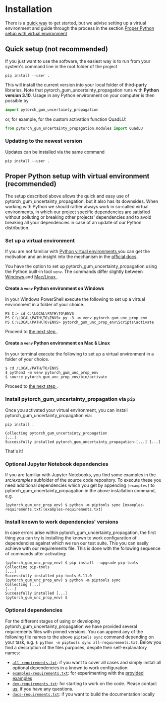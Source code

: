 # Installation

There is a [quick way](#quick-setup-not-recommended) to get started, but we advise 
setting up a virtual environment and guide through the process in the section
[Proper Python setup with virtual environment
](#proper-python-setup-with-virtual-environment--recommended)

## Quick setup (**not recommended**)

If you just want to use the software, the easiest way is to run from your
system's command line in the root folder of the project

```shell
pip install --user .
```

This will install the current version into your local folder of third-party libraries. 
Note that pytorch_gum_uncertainty_propagation runs with **Python 
version 3.10**. Usage in any Python environment on your computer is then possible by

```python
import pytorch_gum_uncertainty_propagation
```

or, for example, for the custom activation function QuadLU:

```python
from pytorch_gum_uncertainty_propagation.modules import QuadLU
```

### Updating to the newest version

Updates can be installed via the same command

```shell
pip install --user .
```

## Proper Python setup with virtual environment  (**recommended**)

The setup described above allows the quick and easy use of
pytorch_gum_uncertainty_propagation, but it also has its downsides. 
When working with Python we should rather always work in so-called virtual 
environments, in which our project specific dependencies are satisfied without 
polluting or breaking other projects' dependencies and to avoid breaking all your 
dependencies in case of an update of our Python distribution.

### Set up a virtual environment

If you are not familiar with [Python virtual environments
](https://docs.python.org/3/glossary.html#term-virtual-environment) you can get the
motivation and an insight into the mechanism in the
[official docs](https://docs.python.org/3/tutorial/venv.html).

You have the option to set up pytorch_gum_uncertainty_propagation 
using the Python built-in tool 
`venv`. The commands differ slightly between [Windows
](#create-a-venv-python-environment-on-windows) and [Mac/Linux
](#create-a-venv-python-environment-on-mac--linux).

#### Create a `venv` Python environment on Windows

In your Windows PowerShell execute the following to set up a virtual environment in
a folder of your choice.

```shell
PS C:> cd C:\LOCAL\PATH\TO\ENVS
PS C:\LOCAL\PATH\TO\ENVS> py -3 -m venv pytorch_gum_unc_prop_env
PS C:\LOCAL\PATH\TO\ENVS> pytorch_gum_unc_prop_env\Scripts\activate
```

Proceed to [the next step
](#install-pytorch_gum_uncertainty_propagation-via-pip).

#### Create a `venv` Python environment on Mac & Linux

In your terminal execute the following to set up a virtual environment in a folder
of your choice.

```shell
$ cd /LOCAL/PATH/TO/ENVS
$ python3 -m venv pytorch_gum_unc_prop_env
$ source pytorch_gum_unc_prop_env/bin/activate
```

Proceed to [the next step
](#install-pytorch_gum_uncertainty_propagation-via-pip).

### Install pytorch_gum_uncertainty_propagation via `pip`

Once you activated your virtual environment, you can install
pytorch_gum_uncertainty_propagation via:

```shell
pip install .
```

```shell
Collecting pytorch_gum_uncertainty_propagation
[...]
Successfully installed pytorch_gum_uncertainty_propagation-[...] [...]
```

That's it!

### Optional Jupyter Notebook dependencies

If you are familiar with Jupyter Notebooks, you find some examples in the _src/examples_
subfolder of the source code repository. To execute these you need additional 
dependencies which you get by appending `[examples]` to
pytorch_gum_uncertainty_propagation in the above installation command, 
e.g.

```shell
(pytorch_gum_unc_prop_env) $ python -m piptools sync [examples-requirements.txt](examples-requirements.txt)
```

### Install known to work dependencies' versions

In case errors arise within pytorch_gum_uncertainty_propagation, 
the first thing you can try is installing the known to work configuration of 
dependencies against which we run our test suite. This you can easily achieve with 
our requirements file. This is done with the following sequence of commands after 
activating:

```shell
(pytorch_gum_unc_prop_env) $ pip install --upgrade pip-tools
Collecting pip-tools
[...]
Successfully installed pip-tools-6.11.0
(pytorch_gum_unc_prop_env) $ python -m piptools sync
Collecting [...]
[...]
Successfully installed [...]
(pytorch_gum_unc_prop_env) $
```

### Optional dependencies

For the different stages of using or developing pytorch_gum_uncertainty_propagation we 
have provided several requirements files with pinned versions. You can append any of 
the following file names to the above `piptools sync` command depending on your task,
e.g. `$ python -m piptools sync all-requirements.txt`. Below you find a description 
of the files purposes, despite their self-explanatory names:

- [`all-requirements.txt`](https://github.com/BjoernLudwigPTB/pytorch_gum_uncertainty_propagation/blob/main/all-requirements.txt):
  if you want to cover all cases and simply install all optional dependencies in a
  known to work configuration
- [`examples-requirements.txt`](https://github.com/BjoernLudwigPTB/pytorch_gum_uncertainty_propagation/blob/main/examples-requirements.txt): 
  for experimenting with the [provided
  examples](https://pytorch-gum-uncertainty-propagation.readthedocs.io/en/latest/examples.html)
- [`dev-requirements.txt`](https://github.com/BjoernLudwigPTB/pytorch_gum_uncertainty_propagation/blob/main/dev-requirements.txt):
  for starting to work on the code. Please contact
  [us](https://github.com/BjoernLudwigPTB/pytorch_gum_uncertainty_propagation/graphs/contributors),
  if you have any questions.
- [`docs-requirements.txt`](https://github.com/BjoernLudwigPTB/pytorch_gum_uncertainty_propagation/blob/main/docs-requirements.txt):
  if you want to build the documentation locally

